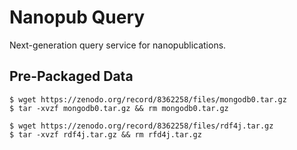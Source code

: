 # Nanopub Query

Next-generation query service for nanopublications.

## Pre-Packaged Data

    $ wget https://zenodo.org/record/8362258/files/mongodb0.tar.gz
    $ tar -xvzf mongodb0.tar.gz && rm mongodb0.tar.gz

    $ wget https://zenodo.org/record/8362258/files/rdf4j.tar.gz
    $ tar -xvzf rdf4j.tar.gz && rm rfd4j.tar.gz

